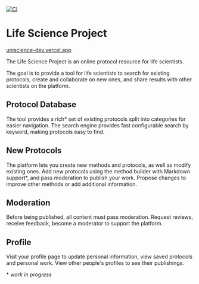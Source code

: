 [![CI](https://github.com/Life-Science-Project/LifeScience/actions/workflows/main.yml/badge.svg)](https://github.com/Life-Science-Project/LifeScience/actions/workflows/main.yml)

# Life Science Project
[uniscience-dev.vercel.app](https://uniscience-dev.vercel.app/home/)

The Life Science Project is an online protocol resource for life scientists.

The goal is to provide a tool for life scientists to search for existing protocols, create and collaborate on new ones,
and share results with other scientists on the platform.

## Protocol Database

The tool provides a rich* set of existing protocols split into categories for easier navigation. The search engine
provides fast configurable search by keyword, making protocols easy to find.

## New Protocols

The platform lets you create new methods and protocols, as well as modify existing ones. Add new protocols using the
method builder with Markdown support*, and pass moderation to publish your work. Propose changes to improve other
methods or add additional information.

## Moderation

Before being published, all content must pass moderation. Request reviews, receive feedback, become a moderator to
support the platform.

## Profile

Visit your profile page to update personal information, view saved protocols and personal work. View other people's
profiles to see their publishings.

\* *work in progress*
